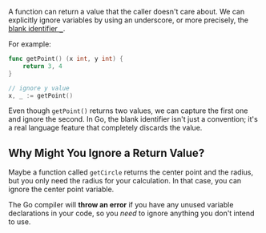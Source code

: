 A function can return a value that the caller doesn't care about. We can explicitly ignore variables by using an underscore, or more precisely, the [blank identifier `_`](https://go.dev/doc/effective_go#blank).

For example:

```go
func getPoint() (x int, y int) {
    return 3, 4
}

// ignore y value
x, _ := getPoint()
```

Even though `getPoint()` returns two values, we can capture the first one and ignore the second. In Go, the blank identifier isn't just a convention; it's a real language feature that completely discards the value.

## Why Might You Ignore a Return Value?

Maybe a function called `getCircle` returns the center point and the radius, but you only need the radius for your calculation. In that case, you can ignore the center point variable.

The Go compiler will **throw an error** if you have any unused variable declarations in your code, so you _need_ to ignore anything you don't intend to use.